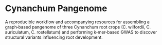 <h1>Cynanchum Pangenome</h1>

A reproducible workflow and accompanying resources for assembling 
a graph‑based pangenome of three Cynanchum root crops (C. wilfordii, C. auriculatum, C. rostellatum) 
and performing k‑mer‑based GWAS to discover structural variants influencing root development.
